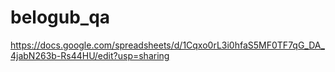 # belogub_qa

https://docs.google.com/spreadsheets/d/1Cqxo0rL3i0hfaS5MF0TF7qG_DA_4jabN263b-Rs44HU/edit?usp=sharing